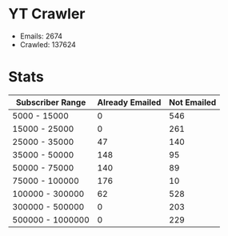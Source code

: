 # YT Crawler
- Emails: 2674
- Crawled: 137624

# Stats
| Subscriber Range  | Already Emailed | Not Emailed |
|-------|-------|-------|
| 5000 - 15000 | 0 | 546 |
| 15000 - 25000 | 0 | 261 |
| 25000 - 35000 | 47 | 140 |
| 35000 - 50000 | 148 | 95 |
| 50000 - 75000 | 140 | 89 |
| 75000 - 100000 | 176 | 10 |
| 100000 - 300000 | 62 | 528 |
| 300000 - 500000 | 0 | 203 |
| 500000 - 1000000 | 0 | 229 |
